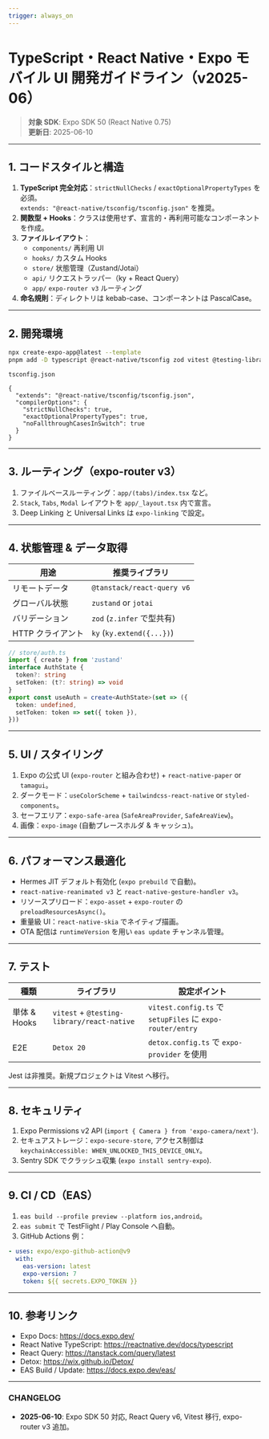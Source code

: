 ```yaml
---
trigger: always_on
---
```


# TypeScript・React Native・Expo モバイル UI 開発ガイドライン（v2025-06）

> **対象 SDK**: Expo SDK 50 (React Native 0.75)  
> **更新日**: 2025-06-10

---

## 1. コードスタイルと構造
1. **TypeScript 完全対応**：`strictNullChecks` / `exactOptionalPropertyTypes` を必須。  
   `extends: "@react-native/tsconfig/tsconfig.json"` を推奨。
2. **関数型 + Hooks**：クラスは使用せず、宣言的・再利用可能なコンポーネントを作成。
3. **ファイルレイアウト**：
   - `components/`  再利用 UI
   - `hooks/`       カスタム Hooks
   - `store/`       状態管理（Zustand/Jotai）
   - `api/`         リクエストラッパー（ky + React Query）
   - `app/`         `expo-router v3` ルーティング
4. **命名規則**：ディレクトリは kebab-case、コンポーネントは PascalCase。

---

## 2. 開発環境
```bash
npx create-expo-app@latest --template
pnpm add -D typescript @react-native/tsconfig zod vitest @testing-library/react-native detox expo-router @tanstack/react-query ky zustand
```

`tsconfig.json`
```jsonc
{
  "extends": "@react-native/tsconfig/tsconfig.json",
  "compilerOptions": {
    "strictNullChecks": true,
    "exactOptionalPropertyTypes": true,
    "noFallthroughCasesInSwitch": true
  }
}
```

---

## 3. ルーティング（expo-router v3）
1. ファイルベースルーティング：`app/(tabs)/index.tsx` など。
2. `Stack`, `Tabs`, `Modal` レイアウトを `app/_layout.tsx` 内で宣言。
3. Deep Linking と Universal Links は `expo-linking` で設定。

---

## 4. 状態管理 & データ取得
| 用途 | 推奨ライブラリ |
| ---- | -------------- |
| リモートデータ | `@tanstack/react-query v6` |
| グローバル状態 | `zustand` or `jotai` |
| バリデーション | `zod` (`z.infer` で型共有) |
| HTTP クライアント | `ky` (`ky.extend({...})`) |

```ts
// store/auth.ts
import { create } from 'zustand'
interface AuthState {
  token?: string
  setToken: (t?: string) => void
}
export const useAuth = create<AuthState>(set => ({
  token: undefined,
  setToken: token => set({ token }),
}))
```

---

## 5. UI / スタイリング
1. Expo の公式 UI (`expo-router` と組み合わせ) + `react-native-paper` or `tamagui`。
2. ダークモード：`useColorScheme` + `tailwindcss-react-native` or `styled-components`。
3. セーフエリア：`expo-safe-area` (`SafeAreaProvider`, `SafeAreaView`)。
4. 画像：`expo-image` (自動プレースホルダ & キャッシュ)。

---

## 6. パフォーマンス最適化
- Hermes JIT デフォルト有効化 (`expo prebuild` で自動)。
- `react-native-reanimated v3` と `react-native-gesture-handler v3`。
- リソースプリロード：`expo-asset` + `expo-router` の `preloadResourcesAsync()`。
- 重量級 UI：`react-native-skia` でネイティブ描画。
- OTA 配信は `runtimeVersion` を用い `eas update` チャンネル管理。

---

## 7. テスト
| 種類 | ライブラリ | 設定ポイント |
| ---- | ---------- | ------------- |
| 単体 & Hooks | `vitest` + `@testing-library/react-native` | `vitest.config.ts` で `setupFiles` に `expo-router/entry` |
| E2E | `Detox 20` | `detox.config.ts` で `expo-provider` を使用 |

Jest は非推奨。新規プロジェクトは Vitest へ移行。

---

## 8. セキュリティ
1. Expo Permissions v2 API (`import { Camera } from 'expo-camera/next'`).
2. セキュアストレージ：`expo-secure-store`, アクセス制御は `keychainAccessible: WHEN_UNLOCKED_THIS_DEVICE_ONLY`。
3. Sentry SDK でクラッシュ収集 (`expo install sentry-expo`).

---

## 9. CI / CD（EAS）
1. `eas build --profile preview --platform ios,android`。
2. `eas submit` で TestFlight / Play Console へ自動。
3. GitHub Actions 例：
```yaml
- uses: expo/expo-github-action@v9
  with:
    eas-version: latest
    expo-version: 7
    token: ${{ secrets.EXPO_TOKEN }}
```

---

## 10. 参考リンク
- Expo Docs: <https://docs.expo.dev/>
- React Native TypeScript: <https://reactnative.dev/docs/typescript>
- React Query: <https://tanstack.com/query/latest>
- Detox: <https://wix.github.io/Detox/>
- EAS Build / Update: <https://docs.expo.dev/eas/>

---

### CHANGELOG
- **2025-06-10**: Expo SDK 50 対応, React Query v6, Vitest 移行, expo-router v3 追加。
